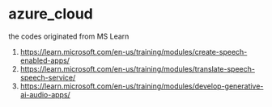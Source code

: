 # azure_cloud
the codes originated from MS Learn
1. https://learn.microsoft.com/en-us/training/modules/create-speech-enabled-apps/
2. https://learn.microsoft.com/en-us/training/modules/translate-speech-speech-service/
3. https://learn.microsoft.com/en-us/training/modules/develop-generative-ai-audio-apps/
